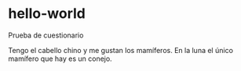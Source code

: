 # hello-world
Prueba de cuestionario

Tengo el cabello chino y me gustan los mamíferos.
En la luna el único mamífero que hay es un conejo.
